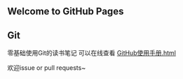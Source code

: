 ## Welcome to GitHub Pages
## Git
零基础使用Git的读书笔记 可以在线查看 [GitHub使用手册.html](https://github.com/123guo789/test/blob/d881a074a9b7510e16d8ed1131ca7b678a6ce479/GitHub%E4%BD%BF%E7%94%A8%E6%89%8B%E5%86%8C.html)

欢迎issue or pull requests~


